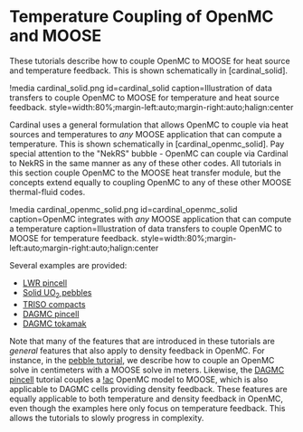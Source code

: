 # Temperature Coupling of OpenMC and MOOSE

These tutorials describe how to couple OpenMC to MOOSE for heat source
and temperature feedback. This is shown schematically in [cardinal_solid].

!media cardinal_solid.png
  id=cardinal_solid
  caption=Illustration of data transfers to couple OpenMC to MOOSE for temperature and heat source feedback.
  style=width:80%;margin-left:auto;margin-right:auto;halign:center

Cardinal uses a general formulation that allows OpenMC to couple via heat sources
and temperatures to *any* MOOSE application that can compute a temperature.
This is shown schematically in [cardinal_openmc_solid]. Pay special attention to the
"NekRS" bubble - OpenMC can couple via Cardinal to NekRS in the same manner
as any of these other codes.
All tutorials in this
section couple OpenMC to the MOOSE heat transfer module, but the concepts
extend equally to coupling OpenMC to any of these other MOOSE thermal-fluid codes.

!media cardinal_openmc_solid.png
  id=cardinal_openmc_solid
  caption=OpenMC integrates with *any* MOOSE application that can compute a temperature
  caption=Illustration of data transfers to couple OpenMC to MOOSE for temperature feedback.
  style=width:80%;margin-left:auto;margin-right:auto;halign:center

Several examples are provided:

- [LWR pincell](pincell1.md)
- [Solid UO$_2$ pebbles](triso.md)
- [TRISO compacts](gas_compact.md)
- [DAGMC pincell](dagmc.md)
- [DAGMC tokamak](tokamak.md)

Note that many of the features that are introduced in these
tutorials are *general* features that also apply to density feedback in OpenMC.
For instance, in the [pebble tutorial](triso.md), we describe how to
couple an OpenMC solve in centimeters with a MOOSE solve in meters.
Likewise, the [DAGMC pincell](dagmc.md) tutorial couples a [!ac](DAGMC) OpenMC
model to MOOSE, which is also applicable to DAGMC cells providing density feedback.
These
features are equally applicable to both temperature and density feedback in OpenMC,
even though the examples here only focus on temperature feedback. This allows
the tutorials to slowly progress in complexity.
